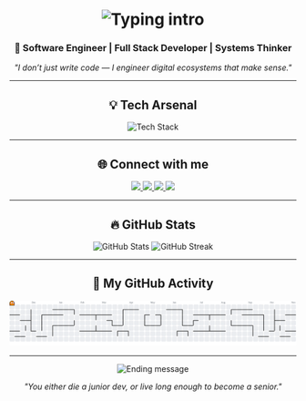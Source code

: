 <!-- ✨ Header animado -->
<h1 align="center">
  <img src="https://readme-typing-svg.herokuapp.com?font=Fira+Code&pause=1200&center=true&vCenter=true&width=600&lines=Hey+there%2C+I'm+Gabryel+Paiva!;Full+Stack+Engineer+%7C+Tech+Explorer+%7C+Problem+Solver;Building+Ideas+that+Learn+and+Evolve+💡" alt="Typing intro" />
</h1>

<h3 align="center">🚀 Software Engineer | Full Stack Developer | Systems Thinker</h3>

<p align="center">
  <em>"I don’t just write code — I engineer digital ecosystems that make sense."</em>
</p>

---

<!-- ⚙️ Tech stack com efeito neon -->
<h2 align="center">💡 Tech Arsenal</h2>
<div align="center">
  <img src="https://skillicons.dev/icons?i=ts,nextjs,tailwind,react,nodejs,flutter,py,rust,spring,mysql,postgresql,firebase,prisma,supabase&theme=dark" height="55" alt="Tech Stack" />
</div>

---

<!-- 🔗 Redes sociais com estilo e coerência visual -->
<h2 align="center">🌐 Connect with me</h2>
<div align="center">
  <a href="https://www.linkedin.com/in/gabryel-paiva-17a21g" target="_blank">
    <img src="https://img.shields.io/badge/LinkedIn-0077B5?style=for-the-badge&logo=linkedin&logoColor=white" height="30"/>
  </a>
  <a href="https://wa.me/5544998727549" target="_blank">
    <img src="https://img.shields.io/badge/Whatsapp-25D366?style=for-the-badge&logo=whatsapp&logoColor=white" height="30"/>
  </a>
  <a href="https://instagram.com/seu_usuario_aqui" target="_blank">
    <img src="https://img.shields.io/badge/Instagram-FF007F?style=for-the-badge&logo=instagram&logoColor=white" height="30"/>
  </a>
  <a href="mailto:gabryelpaiva123@gmail.com" target="_blank">
    <img src="https://img.shields.io/badge/Email-D14836?style=for-the-badge&logo=gmail&logoColor=white" height="30"/>
  </a>
</div>

---

<!-- 📊 Estatísticas -->
<h2 align="center">🔥 GitHub Stats</h2>
<div align="center">
  <img src="https://github-readme-stats.vercel.app/api?username=OPaiva-1721&show_icons=true&theme=tokyonight&hide_border=false&border_radius=8&rank_icon=github" height="160" alt="GitHub Stats"/>
  <img src="https://streak-stats.demolab.com?user=OPaiva-1721&theme=tokyonight&hide_border=false&border_radius=8" height="160" alt="GitHub Streak"/>
</div>

---

<!-- 👾 Pacman graph -->
<h2 align="center">👾 My GitHub Activity</h2>
<p align="center">
  <picture>
    <source media="(prefers-color-scheme: dark)" srcset="https://raw.githubusercontent.com/OPaiva-1721/OPaiva-1721/output/pacman-contribution-graph-dark.svg">
    <source media="(prefers-color-scheme: light)" srcset="https://raw.githubusercontent.com/OPaiva-1721/OPaiva-1721/output/pacman-contribution-graph.svg">
    <img alt="Pacman Contribution Graph" src="https://raw.githubusercontent.com/OPaiva-1721/OPaiva-1721/output/pacman-contribution-graph.svg">
  </picture>
</p>

---

<!-- 💬 Mensagem final -->
<div align="center">
  <img src="https://readme-typing-svg.herokuapp.com?font=Fira+Code&pause=1000&center=true&vCenter=true&width=600&color=00FFBB&lines=Let's+build+the+future+bit+by+bit+💬" alt="Ending message" />
</div>

<!-- 🚀 Pequeno easter egg -->
<p align="center"><em>"You either die a junior dev, or live long enough to become a senior."</em></p>

